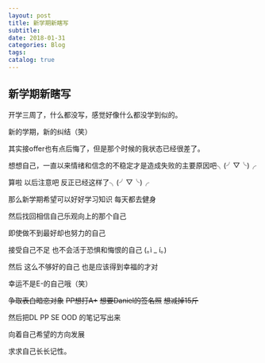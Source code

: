 ```yaml
---
layout: post
title: 新学期新瞎写
subtitle: 
date: 2018-01-31
categories: Blog
tags: 
catalog: true
---
```


## 新学期新瞎写

开学三周了，什么都没写，感觉好像什么都没学到似的。

新的学期，新的纠结（笑）

其实接offer也有点后悔了，但是那个时候的我状态已经很差了。

想想自己，一直以来情绪和信念的不稳定才是造成失败的主要原因吧╮(╯▽╰)╭

算啦 以后注意吧 反正已经这样了╮(╯▽╰)╭

那么新学期希望可以好好学习知识 每天都去健身 

然后找回相信自己乐观向上的那个自己 

即使做不到最好却也努力的自己

接受自己不足 也不会活于恐惧和悔恨的自己 (｡ì _ í｡)

然后 这么不够好的自己 也是应该得到幸福的才对

幸运不是E-的自己哦（笑）

~~争取表白暗恋对象~~ ~~PP想打A+~~ ~~想要Daniel的签名照~~ ~~想减掉15斤~~

然后把DL PP SE OOD 的笔记写出来

向着自己希望的方向发展 

求求自己长长记性。
